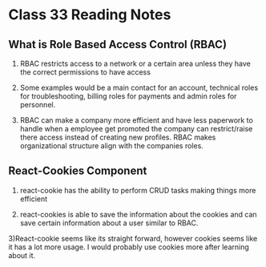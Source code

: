 # Class 33 Reading Notes

## What is Role Based Access Control (RBAC)

1) RBAC restricts access to a network or a certain area unless they have the correct permissions to have access

2) Some examples would be a main contact for an account, technical roles for troubleshooting, billing roles for payments and admin roles for personnel.

3) RBAC can make a company more efficient and have less paperwork to handle when a employee get promoted the company can restrict/raise there access instead of creating new profiles. RBAC makes organizational structure align with the companies roles.

## React-Cookies Component

1) react-cookie has the ability to perform CRUD tasks making things more efficient

2) react-cookies is able to save the information about the cookies and can save certain information about a user similar to RBAC.

3)React-cookie seems like its straight forward, however cookies seems like it has a lot more usage. I would probably use cookies more after learning about it.
